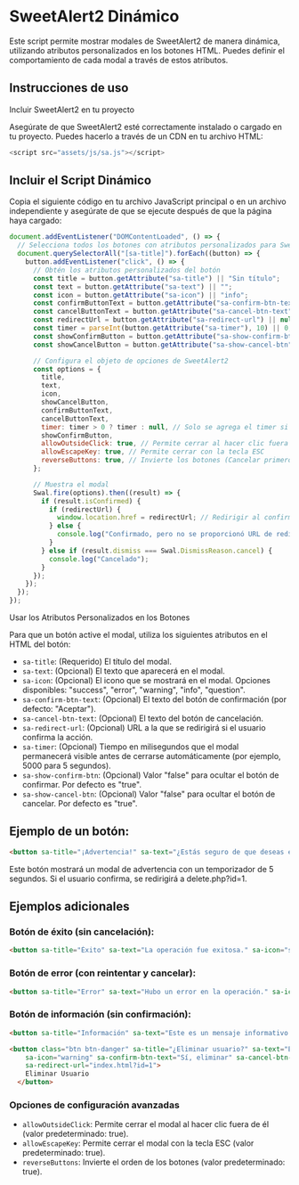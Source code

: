 # SweetAlert2 Dinámico

Este script permite mostrar modales de SweetAlert2 de manera dinámica, utilizando atributos personalizados en los botones HTML. Puedes definir el comportamiento de cada modal a través de estos atributos.

## Instrucciones de uso

Incluir SweetAlert2 en tu proyecto

Asegúrate de que SweetAlert2 esté correctamente instalado o cargado en tu proyecto. Puedes hacerlo a través de un CDN en tu archivo HTML:

```js
<script src="assets/js/sa.js"></script>
```

## Incluir el Script Dinámico

Copia el siguiente código en tu archivo JavaScript principal o en un archivo independiente y asegúrate de que se ejecute después de que la página haya cargado:

```javascript
document.addEventListener("DOMContentLoaded", () => {
  // Selecciona todos los botones con atributos personalizados para SweetAlert2
  document.querySelectorAll("[sa-title]").forEach((button) => {
    button.addEventListener("click", () => {
      // Obtén los atributos personalizados del botón
      const title = button.getAttribute("sa-title") || "Sin título";
      const text = button.getAttribute("sa-text") || "";
      const icon = button.getAttribute("sa-icon") || "info";
      const confirmButtonText = button.getAttribute("sa-confirm-btn-text") || "Aceptar";
      const cancelButtonText = button.getAttribute("sa-cancel-btn-text") || "";
      const redirectUrl = button.getAttribute("sa-redirect-url") || null;
      const timer = parseInt(button.getAttribute("sa-timer"), 10) || 0; // Timer en milisegundos
      const showConfirmButton = button.getAttribute("sa-show-confirm-btn") !== "false"; // Determina si mostrar el botón de confirmar
      const showCancelButton = button.getAttribute("sa-show-cancel-btn") !== "false"; // Determina si mostrar el botón de cancelar

      // Configura el objeto de opciones de SweetAlert2
      const options = {
        title,
        text,
        icon,
        showCancelButton,
        confirmButtonText,
        cancelButtonText,
        timer: timer > 0 ? timer : null, // Solo se agrega el timer si es mayor a 0
        showConfirmButton,
        allowOutsideClick: true, // Permite cerrar al hacer clic fuera del modal
        allowEscapeKey: true, // Permite cerrar con la tecla ESC
        reverseButtons: true, // Invierte los botones (Cancelar primero, luego Confirmar)
      };

      // Muestra el modal
      Swal.fire(options).then((result) => {
        if (result.isConfirmed) {
          if (redirectUrl) {
            window.location.href = redirectUrl; // Redirigir al confirmar
          } else {
            console.log("Confirmado, pero no se proporcionó URL de redirección.");
          }
        } else if (result.dismiss === Swal.DismissReason.cancel) {
          console.log("Cancelado");
        }
      });
    });
  });
});
```

Usar los Atributos Personalizados en los Botones

Para que un botón active el modal, utiliza los siguientes atributos en el HTML del botón:

- `sa-title`: (Requerido) El título del modal.
- `sa-text`: (Opcional) El texto que aparecerá en el modal.
- `sa-icon`: (Opcional) El icono que se mostrará en el modal. Opciones disponibles: "success", "error", "warning", "info", "question".
- `sa-confirm-btn-text`: (Opcional) El texto del botón de confirmación (por defecto: "Aceptar").
- `sa-cancel-btn-text`: (Opcional) El texto del botón de cancelación.
- `sa-redirect-url`: (Opcional) URL a la que se redirigirá si el usuario confirma la acción.
- `sa-timer`: (Opcional) Tiempo en milisegundos que el modal permanecerá visible antes de cerrarse automáticamente (por ejemplo, 5000 para 5 segundos).
- `sa-show-confirm-btn`: (Opcional) Valor "false" para ocultar el botón de confirmar. Por defecto es "true".
- `sa-show-cancel-btn`: (Opcional) Valor "false" para ocultar el botón de cancelar. Por defecto es "true".

## Ejemplo de un botón:

```html
<button sa-title="¡Advertencia!" sa-text="¿Estás seguro de que deseas eliminar este archivo?" sa-icon="warning" sa-confirm-btn-text="Eliminar" sa-cancel-btn-text="Cancelar" sa-redirect-url="delete.php?id=1" sa-timer="5000">Eliminar archivo</button>
```
Este botón mostrará un modal de advertencia con un temporizador de 5 segundos. Si el usuario confirma, se redirigirá a delete.php?id=1.

## Ejemplos adicionales

### Botón de éxito (sin cancelación):

```html
<button sa-title="Éxito" sa-text="La operación fue exitosa." sa-icon="success" sa-confirm-btn-text="OK" sa-show-cancel-btn="false">Operación exitosa</button>
```

### Botón de error (con reintentar y cancelar):

```html
<button sa-title="Error" sa-text="Hubo un error en la operación." sa-icon="error" sa-confirm-btn-text="Reintentar" sa-cancel-btn-text="Cancelar">Operación fallida</button>
```

### Botón de información (sin confirmación):

```html
<button sa-title="Información" sa-text="Este es un mensaje informativo." sa-icon="info" sa-confirm-btn-text="Entendido" sa-show-confirm-btn="false">Información</button>
```

```html
<button class="btn btn-danger" sa-title="¿Eliminar usuario?" sa-text="Esta acción no se puede deshacer."
    sa-icon="warning" sa-confirm-btn-text="Sí, eliminar" sa-cancel-btn-text="No, cancelar"
    sa-redirect-url="index.html?id=1">
    Eliminar Usuario
  </button>
```

### Opciones de configuración avanzadas

- `allowOutsideClick`: Permite cerrar el modal al hacer clic fuera de él (valor predeterminado: true).
- `allowEscapeKey`: Permite cerrar el modal con la tecla ESC (valor predeterminado: true).
- `reverseButtons`: Invierte el orden de los botones (valor predeterminado: true).
